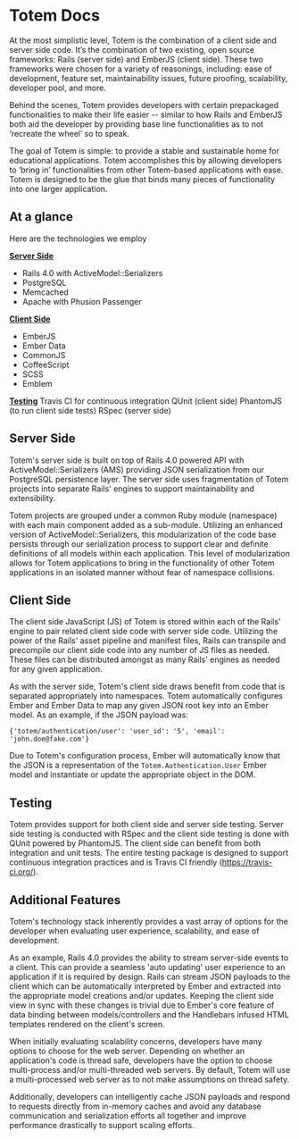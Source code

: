 # Totem Docs
At the most simplistic level, Totem is the combination of a client side and server side code.  It’s the combination of two existing, open source frameworks: Rails (server side) and EmberJS (client side).  These two frameworks were chosen for a variety of reasonings, including: ease of development, feature set, maintainability issues, future proofing, scalability, developer pool, and more.

Behind the scenes, Totem provides developers with certain prepackaged functionalities to make their life easier -- similar to how Rails and EmberJS both aid the developer by providing base line functionalities as to not ‘recreate the wheel’ so to speak.

The goal of Totem is simple:  to provide a stable and sustainable home for educational applications.  Totem accomplishes this by allowing developers to ‘bring in’ functionalities from other Totem-based applications with ease.  Totem is designed to be the glue that binds many pieces of functionality into one larger application.

## At a glance
Here are the technologies we employ

**[Server Side](#server-side)**
 - Rails 4.0 with ActiveModel::Serializers
 - PostgreSQL
 - Memcached
 - Apache with Phusion Passenger

**[Client Side](#client-side)**
 - EmberJS
 - Ember Data
 - CommonJS
 - CoffeeScript
 - SCSS
 - Emblem

**[Testing](#testing)**
Travis     CI for continuous integration
QUnit     (client side)
PhantomJS (to run client side tests)
RSpec     (server side)
    
## Server Side
Totem's server side is built on top of Rails 4.0 powered API with ActiveModel::Serializers (AMS) providing JSON serialization from our PostgreSQL persistence layer. The server side uses fragmentation of Totem projects into separate Rails' engines to support maintainability and extensibility.

Totem projects are grouped under a common Ruby module (namespace) with each main component added as a sub-module. Utilizing an enhanced version of ActiveModel::Serializers, this modularization of the code base persists through our serialization process to support clear and definite definitions of all models within each application. This level of modularization allows for Totem applications to bring in the functionality of other Totem applications in an isolated manner without fear of namespace collisions.

## Client Side
The client side JavaScript (JS) of Totem is stored within each of the Rails' engine to pair related client side code with server side code. Utilizing the power of the Rails' asset pipeline and manifest files, Rails can transpile and precompile our client side code into any number of JS files as needed. These files can be distributed amongst as many Rails' engines as needed for any given application.

As with the server side, Totem's client side draws benefit from code that is separated appropriately into namespaces. Totem automatically configures Ember and Ember Data to map any given JSON root key into an Ember model. As an example, if the JSON payload was:

    {'totem/authentication/user': 'user_id': '5', 'email': 'john.doe@fake.com'}

Due to Totem's configuration process, Ember will automatically know that the JSON is a representation of the `Totem.Authentication.User` Ember model and instantiate or update the appropriate object in the DOM.

## Testing
Totem provides support for both client side and server side testing. Server side testing is conducted with RSpec and the client side testing is done with QUnit powered by PhantomJS. The client side can benefit from both integration and unit tests. The entire testing package is designed to support continuous integration practices and is Travis CI friendly (https://travis-ci.org/).

## Additional Features
Totem's technology stack inherently provides a vast array of options for the developer when evaluating user experience, scalability, and ease of development.

As an example, Rails 4.0 provides the ability to stream server-side events to a client. This can provide a seamless 'auto updating' user experience to an application if it is required by design. Rails can stream JSON payloads to the client which can be automatically interpreted by Ember and extracted into the appropriate model creations and/or updates. Keeping the client side view in sync with these changes is trivial due to Ember's core feature of data binding between models/controllers and the Handlebars infused HTML templates rendered on the client's screen.

When initially evaluating scalability concerns, developers have many options to choose for the web server. Depending on whether an application's code is thread safe, developers have the option to choose multi-process and/or multi-threaded web servers. By default, Totem will use a multi-processed web server as to not make assumptions on thread safety.

Additionally, developers can intelligently cache JSON payloads and respond to requests directly from in-memory caches and avoid any database communication and serialization efforts all together and improve performance drastically to support scaling efforts.

